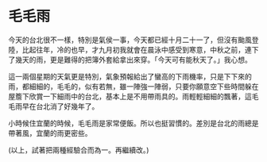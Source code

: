 # 毛毛雨

今天的台北很不一樣，特別是氣侯一事，今天都已經十月二十一了，但沒有颱風登陸，比起往年，冷的也早，才九月初我就會在晨泳中感受到寒意，中秋之前，連下了幾天的雨，更是難得的把簿外套給拿出來穿。「今天可有能秋天了。」我心想。

這一兩個星期的天氣更是特別，氣象預報給出了蠻高的下雨機率，只是下下來的雨，都細細的，毛毛的，似有若無，雖一陣強一陣弱，只要你願意空下些時間躲在屋簷下欣賞一下細雨中的台北，基本上是不用帶雨具的。雨輕輕細細的飄著，這毛毛雨早在台北消了好幾年了。

小時候住宜蘭的時候，毛毛雨是家常便飯。所以也挺習慣的。差別是台北的雨總是帶著風，宜蘭的雨更密些。

(以上，試著把兩種經驗合而為一。再繼續改。)

